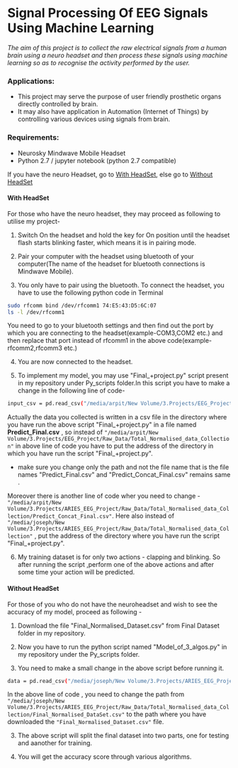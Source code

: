 # Signal Processing Of EEG Signals Using Machine Learning

_The aim of this project is to collect the raw electrical signals from a human brain using a neuro headset and then process these signals using machine learning so as to recognise the activity performed by the user._

### Applications:

- This project may serve the purpose of user friendly prosthetic organs directly controlled by brain.
- It may also have application in Automation (Internet of Things) by controlling various devices using signals from brain.

### Requirements:

- Neurosky Mindwave Mobile Headset
- Python 2.7 / jupyter notebook (python 2.7 compatible)

If you have the neuro Headset, go to [With HeadSet](#with-headset), else go to [Without HeadSet](#without-headset)



#### With HeadSet

For those who have the neuro headset, they may proceed as following to utilise my project-

1. Switch On the headset and hold the key for On position until the headset flash starts blinking faster, which means it is in pairing mode.

2. Pair your computer with the headset using bluetooth of your computer(The name of the headset for bluetooth connections is Mindwave Mobile).

3. You only have to pair using the bluetooth. To connect the headset, you have to use the following python code in Terminal

``` bash
sudo rfcomm bind /dev/rfcomm1 74:E5:43:D5:6C:07
ls -l /dev/rfcomm1
```

You need to go to your bluetooth settings and then find out the port by which you are connecting to the headset(example-COM3,COM2 etc.) and then replace that port instead of rfcomm1 in the above code(example- rfcomm2,rfcomm3 etc.)

4. You are now connected to the headset.

5. To implement my model, you may use "Final_+project.py" script present in my repository under Py_scripts folder.In this script you have to make a change in the following line of code-
``` bash
input_csv = pd.read_csv("/media/arpit/New Volume/3.Projects/EEG_Project/Raw_Data/Total_Normalised_data_Collection/Predict_Final.csv")
```
Actually the data you collected is written in a csv file in the directory where you have run the above script "Final_+project.py" in a file named **Predict_Final.csv** , so instead of  ` "/media/arpit/New Volume/3.Projects/EEG_Project/Raw_Data/Total_Normalised_data_Collection" ` in above line of code you have to put the address of the directory in which you have run the script "Final_+project.py".

- make sure you change only the path and not the file name that is the file names "Predict_Final.csv" and "Predict_Concat_Final.csv" remains same .

Moreover there is another line of code wher you need to change - `"/media/arpit/New Volume/3.Projects/ARIES_EEG_Project/Raw_Data/Total_Normalised_data_Collection/Predict_Concat_Final.csv"`. Here also instead of `"/media/joseph/New Volume/3.Projects/ARIES_EEG_Project/Raw_Data/Total_Normalised_data_Collection"` , put the address of the directory where you have run the script "Final_+project.py".

6. My training dataset is for only two actions - clapping and blinking. So after running the script ,perform one of the above actions and after some time your action will be predicted.

#### Without HeadSet

For those of you who do not have the neuroheadset and wish to see the accuracy of my model, proceed as following -

1. Download the file "Final_Normalised_Dataset.csv" from Final Dataset folder in my repository.

2. Now you have to run the python script named "Model_of_3_algos.py" in my repository under the Py_scripts folder.

3. You need to make a small change in the above script before running it.

``` bash
data = pd.read_csv("/media/joseph/New Volume/3.Projects/ARIES_EEG_Project/Raw_Data/Total_Normalised_data_Collection/Final_Normalised_DataSet.csv")
```

In the above line of code , you need to change the path from `"/media/joseph/New Volume/3.Projects/ARIES_EEG_Project/Raw_Data/Total_Normalised_data_Collection/Final_Normalised_DataSet.csv"` to the path where you have downloaded the `"Final_Normalised_Dataset.csv"` file.

3. The above script will split the final dataset into two parts, one for testing and aanother for training.

4. You will get the accuracy score through various algorithms.
